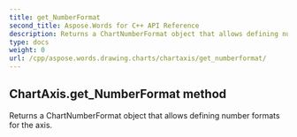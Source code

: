 ```yaml
---
title: get_NumberFormat
second_title: Aspose.Words for C++ API Reference
description: Returns a ChartNumberFormat object that allows defining number formats for the axis. 
type: docs
weight: 0
url: /cpp/aspose.words.drawing.charts/chartaxis/get_numberformat/
---
```

## ChartAxis.get_NumberFormat method


Returns a ChartNumberFormat object that allows defining number formats for the axis. 

